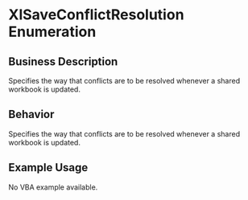 # XlSaveConflictResolution Enumeration

## Business Description
Specifies the way that conflicts are to be resolved whenever a shared workbook is updated.

## Behavior
Specifies the way that conflicts are to be resolved whenever a shared workbook is updated.

## Example Usage
No VBA example available.